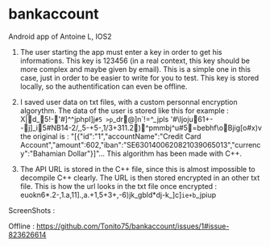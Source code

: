 # bankaccount
Android app of Antoine L, IOS2

1. The user starting the app must enter a key in order to get his informations. This key is 123456 (in a real context, this key should be more complex and maybe given 
by email). This is a simple one in this case, just in order to be easier to write for you to test. This key is stored locally, so the authentification can even be offline.

2. I saved user data on txt files, with a custom personnal encryption algorythm. The data of the user is stored like this for example :
X|d_5!-'#]^^jphpI]j`#5 >p`_dr@]n`!=^_jpls '#\ljoju61+--j]_i5#NB14-2/,,5-+5-,1/3+311.2)^pmmbj^u#5=bebhf\oBjig[o#x)v
the original is :
"[{"id":"1","accountName":"Credit Card Account","amount":602,"iban":"SE6301400620821039065013","currency":"Bahamian Dollar"}]"...
This algorithm has been made with C++.

3. The API URL is stored in the C++ file, since this is almost impossible to decompile C++ clearly. The URL is then stored encrypted in an other txt file. This is how the url looks
in the txt file once encrypted :
euokn6*.2-,1.a,11].,a.+1,5+3+,-6)jk_gbld*dj-k_]c]`ie+b`_jpiup

ScreenShots :

Offline :
https://github.com/Tonito75/bankaccount/issues/1#issue-823626614

